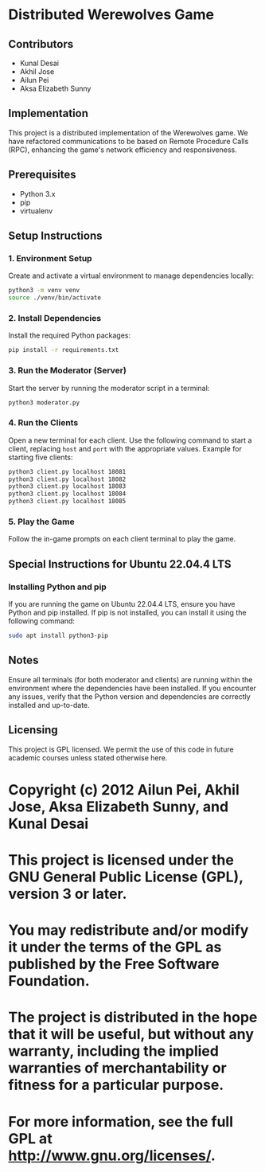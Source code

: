 # Distributed Werewolves Game

## Contributors
- Kunal Desai
- Akhil Jose
- Ailun Pei
- Aksa Elizabeth Sunny

## Implementation
This project is a distributed implementation of the Werewolves game. We have refactored communications to be based on Remote Procedure Calls (RPC), enhancing the game's network efficiency and responsiveness.

## Prerequisites
- Python 3.x
- pip
- virtualenv

## Setup Instructions

### 1. Environment Setup
Create and activate a virtual environment to manage dependencies locally:

```bash
python3 -m venv venv
source ./venv/bin/activate
```

### 2. Install Dependencies
Install the required Python packages:

```bash
pip install -r requirements.txt
```

### 3. Run the Moderator (Server)
Start the server by running the moderator script in a terminal:

```bash
python3 moderator.py
```

### 4. Run the Clients
Open a new terminal for each client. Use the following command to start a client, replacing `host` and `port` with the appropriate values. Example for starting five clients:

```bash
python3 client.py localhost 18081
python3 client.py localhost 18082
python3 client.py localhost 18083
python3 client.py localhost 18084
python3 client.py localhost 18085
```

### 5. Play the Game
Follow the in-game prompts on each client terminal to play the game.

## Special Instructions for Ubuntu 22.04.4 LTS

### Installing Python and pip
If you are running the game on Ubuntu 22.04.4 LTS, ensure you have Python and pip installed. If pip is not installed, you can install it using the following command:

```bash
sudo apt install python3-pip
```

## Notes
Ensure all terminals (for both moderator and clients) are running within the environment where the dependencies have been installed. If you encounter any issues, verify that the Python version and dependencies are correctly installed and up-to-date.

## Licensing
This project is GPL licensed. We permit the use of this code in future academic courses unless stated otherwise here.
# Copyright (c) 2012 Ailun Pei, Akhil Jose, Aksa Elizabeth Sunny, and Kunal Desai
# This project is licensed under the GNU General Public License (GPL), version 3 or later.
# You may redistribute and/or modify it under the terms of the GPL as published by the Free Software Foundation.

# The project is distributed in the hope that it will be useful, but without any warranty, including the implied warranties of merchantability or fitness for a particular purpose.
# For more information, see the full GPL at <http://www.gnu.org/licenses/>.
